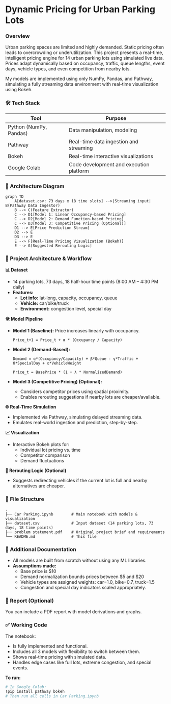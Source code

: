 # Dynamic Pricing for Urban Parking Lots

### Overview

Urban parking spaces are limited and highly demanded. Static pricing often leads to overcrowding or underutilization. This project presents a real-time, intelligent pricing engine for 14 urban parking lots using simulated live data. Prices adapt dynamically based on occupancy, traffic, queue lengths, event days, vehicle types, and even competition from nearby lots.

My models are implemented using only NumPy, Pandas, and Pathway, simulating a fully streaming data environment with real-time visualization using Bokeh.

### 🛠️ Tech Stack
| Tool                  | Purpose                               |
|-----------------------|---------------------------------------|
| Python (NumPy, Pandas)| Data manipulation, modeling           |
| Pathway               | Real-time data ingestion and streaming|
| Bokeh                 | Real-time interactive visualizations  |
| Google Colab          | Code development and execution platform|

### 🧠 Architecture Diagram

```mermaid
graph TD
    A[dataset.csv: 73 days x 18 time slots] -->|Streaming input| B(Pathway Data Ingestor)
    B --> C(Feature Extractor)
    C --> D1[Model 1: Linear Occupancy-based Pricing]
    C --> D2[Model 2: Demand Function-based Pricing]
    C --> D3[Model 3: Competitive Pricing (Optional)]
    D1 --> E[Price Prediction Stream]
    D2 --> E
    D3 --> E
    E --> F[Real-Time Pricing Visualization (Bokeh)]
    E --> G[Suggested Rerouting Logic]
```

### 🔄 Project Architecture & Workflow

**📊 Dataset**

- 14 parking lots, 73 days, 18 half-hour time points (8:00 AM – 4:30 PM daily)
- **Features:**
    - **Lot info:** lat-long, capacity, occupancy, queue
    - **Vehicle:** car/bike/truck
    - **Environment:** congestion level, special day

**🛠️ Model Pipeline**

- **Model 1 (Baseline):** Price increases linearly with occupancy.
  
  `Price_t+1 = Price_t + α * (Occupancy / Capacity)`

- **Model 2 (Demand-Based):**
  
  `Demand = α*(Occupancy/Capacity) + β*Queue - γ*Traffic + δ*SpecialDay + ε*VehicleWeight`
  
  `Price_t = BasePrice * (1 + λ * NormalizedDemand)`

- **Model 3 (Competitive Pricing) (Optional):**
    - Considers competitor prices using spatial proximity.
    - Enables rerouting suggestions if nearby lots are cheaper/available.

**🌐 Real-Time Simulation**

- Implemented via Pathway, simulating delayed streaming data.
- Emulates real-world ingestion and prediction, step-by-step.

**📈 Visualization**

- Interactive Bokeh plots for:
    - Individual lot pricing vs. time
    - Competitor comparison
    - Demand fluctuations

**🚦 Rerouting Logic (Optional)**

- Suggests redirecting vehicles if the current lot is full and nearby alternatives are cheaper.

### 📂 File Structure

```
.
├── Car Parking.ipynb        # Main notebook with models & visualization
├── dataset.csv              # Input dataset (14 parking lots, 73 days, 18 time points)
├── problem statement.pdf    # Original project brief and requirements
└── README.md                # This file
```

### 📃 Additional Documentation

- All models are built from scratch without using any ML libraries.
- **Assumptions made:**
    - Base price is $10
    - Demand normalization bounds prices between $5 and $20
    - Vehicle types are assigned weights: car=1.0, bike=0.7, truck=1.5
    - Congestion and special day indicators scaled appropriately.

### 📑 Report (Optional)

You can include a PDF report with model derivations and graphs.

### ✅ Working Code

The notebook:
- Is fully implemented and functional.
- Includes all 3 models with flexibility to switch between them.
- Shows real-time pricing with simulated data.
- Handles edge cases like full lots, extreme congestion, and special events.

**To run:**
```bash
# In Google Colab:
!pip install pathway bokeh
# Then run all cells in Car Parking.ipynb
```
